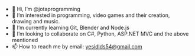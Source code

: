 - 👋 Hi, I’m @jotaprogramming
- 👀 I’m interested in programming, video games and their creation, drawing and music.
- 🌱 I’m currently learning Git, Blender and Node.js
- 💞️ I’m looking to collaborate on C#, Python, ASP.NET MVC and the above mentioned
- 📫 How to reach me by email: yesidlds54@gmail.com

<!---
jotaprogramming/jotaprogramming is a ✨ special ✨ repository because its `README.md` (this file) appears on your GitHub profile.
You can click the Preview link to take a look at your changes.
--->
